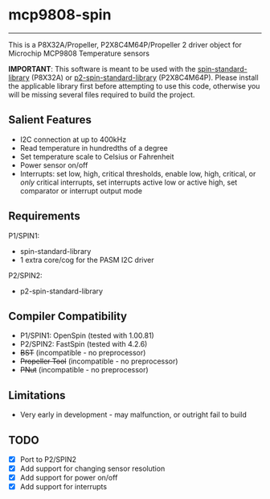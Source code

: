 # mcp9808-spin 
--------------

This is a P8X32A/Propeller, P2X8C4M64P/Propeller 2 driver object for Microchip MCP9808 Temperature sensors

**IMPORTANT**: This software is meant to be used with the [spin-standard-library](https://github.com/avsa242/spin-standard-library) (P8X32A) or [p2-spin-standard-library](https://github.com/avsa242/p2-spin-standard-library) (P2X8C4M64P). Please install the applicable library first before attempting to use this code, otherwise you will be missing several files required to build the project.

## Salient Features

* I2C connection at up to 400kHz
* Read temperature in hundredths of a degree
* Set temperature scale to Celsius or Fahrenheit
* Power sensor on/off
* Interrupts: set low, high, critical thresholds, enable low, high, critical, or _only_ critical interrupts, set interrupts active low or active high, set comparator or interrupt output mode

## Requirements

P1/SPIN1:
* spin-standard-library
* 1 extra core/cog for the PASM I2C driver

P2/SPIN2:
* p2-spin-standard-library

## Compiler Compatibility

* P1/SPIN1: OpenSpin (tested with 1.00.81)
* P2/SPIN2: FastSpin (tested with 4.2.6)
* ~~BST~~ (incompatible - no preprocessor)
* ~~Propeller Tool~~ (incompatible - no preprocessor)
* ~~PNut~~ (incompatible - no preprocessor)

## Limitations

* Very early in development - may malfunction, or outright fail to build

## TODO
- [x] Port to P2/SPIN2
- [x] Add support for changing sensor resolution
- [x] Add support for power on/off
- [x] Add support for interrupts
